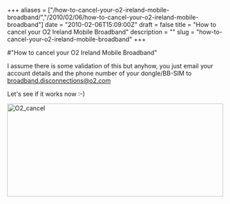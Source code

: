 +++
aliases = ["/how-to-cancel-your-o2-ireland-mobile-broadband/","/2010/02/06/how-to-cancel-your-o2-ireland-mobile-broadband"]
date = "2010-02-06T15:09:00Z"
draft = false
title = "How to cancel your O2 Ireland Mobile Broadband"
description = ""
slug = "how-to-cancel-your-o2-ireland-mobile-broadband"
+++

#"How to cancel your O2 Ireland Mobile Broadband"


 <p>I assume there is some validation of this but anyhow, you just email your account details and the phone number of your dongle/BB-SIM to <a href="mailto:broadband.disconnections@o2.com">broadband.disconnections@o2.com</a><p /> Let's see if it works now :-)</p>
<p><div class='p_embed p_image_embed'>
<a href="http://getfile0.posterous.com/getfile/files.posterous.com/temp-2011-04-13/guHsEuBEfdsgqxrIbFgEfauCIhJkenfwycjygnFsAwxrBlsbgrmwsqmtrobd/o2_cancel.png.scaled1000.png"><img alt="O2_cancel" height="216" src="http://getfile8.posterous.com/getfile/files.posterous.com/temp-2011-04-13/guHsEuBEfdsgqxrIbFgEfauCIhJkenfwycjygnFsAwxrBlsbgrmwsqmtrobd/o2_cancel.png.scaled500.png" width="500" /></a>
</div>
</p>
 